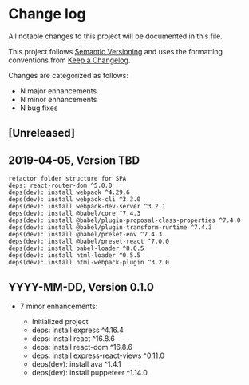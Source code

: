 # Change log

All notable changes to this project will be documented in this file.

This project follows [Semantic Versioning](http://semver.org/) and uses the formatting conventions from [Keep a Changelog](http://keepachangelog.com).

Changes are categorized as follows:

* N major enhancements
* N minor enhancements
* N bug fixes

## [Unreleased]

## 2019-04-05, Version TBD
    refactor folder structure for SPA
    deps: react-router-dom ^5.0.0
    deps(dev): install webpack ^4.29.6
    deps(dev): install webpack-cli ^3.3.0
    deps(dev): install webpack-dev-server ^3.2.1
    deps(dev): install @babel/core ^7.4.3
    deps(dev): install @babel/plugin-proposal-class-properties ^7.4.0
    deps(dev): install @babel/plugin-transform-runtime ^7.4.3
    deps(dev): install @babel/preset-env ^7.4.3
    deps(dev): install @babel/preset-react ^7.0.0
    deps(dev): install babel-loader ^8.0.5
    deps(dev): install html-loader ^0.5.5
    deps(dev): install html-webpack-plugin ^3.2.0


## YYYY-MM-DD, Version 0.1.0

* 7 minor enhancements:

  * Initialized project
  * deps: install express ^4.16.4
  * deps: install react ^16.8.6
  * deps: install react-dom ^16.8.6
  * deps: install express-react-views ^0.11.0
  * deps(dev): install ava ^1.4.1
  * deps(dev): install puppeteer ^1.14.0  